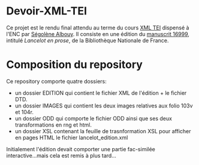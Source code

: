 # Devoir-XML-TEI

Ce projet est le rendu final attendu au terme du cours [XML TEI](https://github.com/Segolene-Albouy/XML-TEI_M2TNAH) dispensé à l'ENC par [Ségolène Albouy](https://github.com/Segolene-Albouy). Il consiste en une édition du [manuscrit 16999](https://gallica.bnf.fr/ark:/12148/btv1b6000418r/f218.item), intitulé *Lancelot en prose*, de la Bibliothèque Nationale de France. 

# Composition du repository

Ce repository comporte quatre dossiers:
- un dossier EDITION qui contient le fichier XML de l'édition + le fichier DTD.
- un dossier IMAGES qui contient les deux images relatives aux folio 103v et 104r.
- un dossier ODD qui comporte le fichier ODD ainsi que ses deux transformations en rng et html.
- un dossier XSL contenant la feuille de trasnformation XSL pour afficher en pages HTML le fichier lancelot_edition.xml

Initialement l'édition devait comporter une partie fac-similée interactive...mais cela est remis à plus tard...
